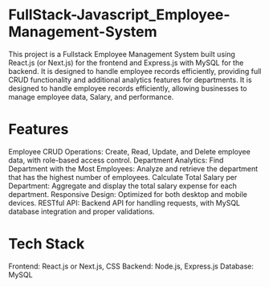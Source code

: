 # FullStack-Javascript_Employee-Management-System
This project is a Fullstack Employee Management System built using React.js (or Next.js) for the frontend and Express.js with MySQL for the backend. It is designed to handle employee records efficiently, providing full CRUD functionality and additional analytics features for departments. It is designed to handle employee records efficiently, allowing businesses to manage employee data, Salary, and performance.
# Features
Employee CRUD Operations: Create, Read, Update, and Delete employee data, with role-based access control.
Department Analytics:
Find Department with the Most Employees: Analyze and retrieve the department that has the highest number of employees.
Calculate Total Salary per Department: Aggregate and display the total salary expense for each department.
Responsive Design: Optimized for both desktop and mobile devices.
RESTful API: Backend API for handling requests, with MySQL database integration and proper validations.
# Tech Stack
Frontend: React.js or Next.js, CSS
Backend: Node.js, Express.js
Database: MySQL

